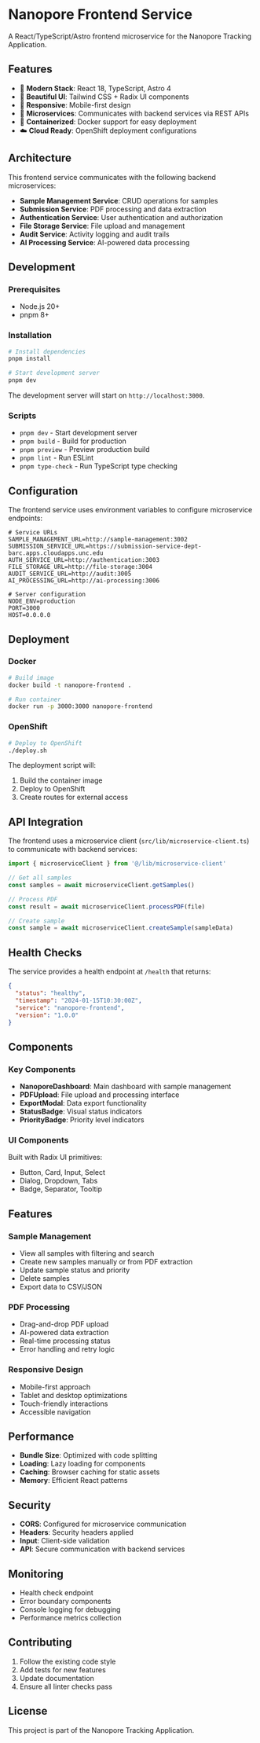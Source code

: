 # Nanopore Frontend Service

A React/TypeScript/Astro frontend microservice for the Nanopore Tracking Application.

## Features

- 🚀 **Modern Stack**: React 18, TypeScript, Astro 4
- 🎨 **Beautiful UI**: Tailwind CSS + Radix UI components
- 📱 **Responsive**: Mobile-first design
- 🔧 **Microservices**: Communicates with backend services via REST APIs
- 🐳 **Containerized**: Docker support for easy deployment
- ☁️ **Cloud Ready**: OpenShift deployment configurations

## Architecture

This frontend service communicates with the following backend microservices:

- **Sample Management Service**: CRUD operations for samples
- **Submission Service**: PDF processing and data extraction
- **Authentication Service**: User authentication and authorization
- **File Storage Service**: File upload and management
- **Audit Service**: Activity logging and audit trails
- **AI Processing Service**: AI-powered data processing

## Development

### Prerequisites

- Node.js 20+
- pnpm 8+

### Installation

```bash
# Install dependencies
pnpm install

# Start development server
pnpm dev
```

The development server will start on `http://localhost:3000`.

### Scripts

- `pnpm dev` - Start development server
- `pnpm build` - Build for production
- `pnpm preview` - Preview production build
- `pnpm lint` - Run ESLint
- `pnpm type-check` - Run TypeScript type checking

## Configuration

The frontend service uses environment variables to configure microservice endpoints:

```env
# Service URLs
SAMPLE_MANAGEMENT_URL=http://sample-management:3002
SUBMISSION_SERVICE_URL=https://submission-service-dept-barc.apps.cloudapps.unc.edu
AUTH_SERVICE_URL=http://authentication:3003
FILE_STORAGE_URL=http://file-storage:3004
AUDIT_SERVICE_URL=http://audit:3005
AI_PROCESSING_URL=http://ai-processing:3006

# Server configuration
NODE_ENV=production
PORT=3000
HOST=0.0.0.0
```

## Deployment

### Docker

```bash
# Build image
docker build -t nanopore-frontend .

# Run container
docker run -p 3000:3000 nanopore-frontend
```

### OpenShift

```bash
# Deploy to OpenShift
./deploy.sh
```

The deployment script will:
1. Build the container image
2. Deploy to OpenShift
3. Create routes for external access

## API Integration

The frontend uses a microservice client (`src/lib/microservice-client.ts`) to communicate with backend services:

```typescript
import { microserviceClient } from '@/lib/microservice-client'

// Get all samples
const samples = await microserviceClient.getSamples()

// Process PDF
const result = await microserviceClient.processPDF(file)

// Create sample
const sample = await microserviceClient.createSample(sampleData)
```

## Health Checks

The service provides a health endpoint at `/health` that returns:

```json
{
  "status": "healthy",
  "timestamp": "2024-01-15T10:30:00Z",
  "service": "nanopore-frontend",
  "version": "1.0.0"
}
```

## Components

### Key Components

- **NanoporeDashboard**: Main dashboard with sample management
- **PDFUpload**: File upload and processing interface
- **ExportModal**: Data export functionality
- **StatusBadge**: Visual status indicators
- **PriorityBadge**: Priority level indicators

### UI Components

Built with Radix UI primitives:
- Button, Card, Input, Select
- Dialog, Dropdown, Tabs
- Badge, Separator, Tooltip

## Features

### Sample Management
- View all samples with filtering and search
- Create new samples manually or from PDF extraction
- Update sample status and priority
- Delete samples
- Export data to CSV/JSON

### PDF Processing
- Drag-and-drop PDF upload
- AI-powered data extraction
- Real-time processing status
- Error handling and retry logic

### Responsive Design
- Mobile-first approach
- Tablet and desktop optimizations
- Touch-friendly interactions
- Accessible navigation

## Performance

- **Bundle Size**: Optimized with code splitting
- **Loading**: Lazy loading for components
- **Caching**: Browser caching for static assets
- **Memory**: Efficient React patterns

## Security

- **CORS**: Configured for microservice communication
- **Headers**: Security headers applied
- **Input**: Client-side validation
- **API**: Secure communication with backend services

## Monitoring

- Health check endpoint
- Error boundary components
- Console logging for debugging
- Performance metrics collection

## Contributing

1. Follow the existing code style
2. Add tests for new features
3. Update documentation
4. Ensure all linter checks pass

## License

This project is part of the Nanopore Tracking Application. 